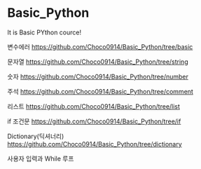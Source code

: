# Basic_Python
It is Basic PYthon cource!

변수에러 https://github.com/Choco0914/Basic_Python/tree/basic

문자열 https://github.com/Choco0914/Basic_Python/tree/string

숫자 https://github.com/Choco0914/Basic_Python/tree/number

주석 https://github.com/Choco0914/Basic_Python/tree/comment

리스트 https://github.com/Choco0914/Basic_Python/tree/list

if 조건문 https://github.com/Choco0914/Basic_Python/tree/if

Dictionary(딕셔너리) https://github.com/Choco0914/Basic_Python/tree/dictionary

사용자 입력과 While 루프
